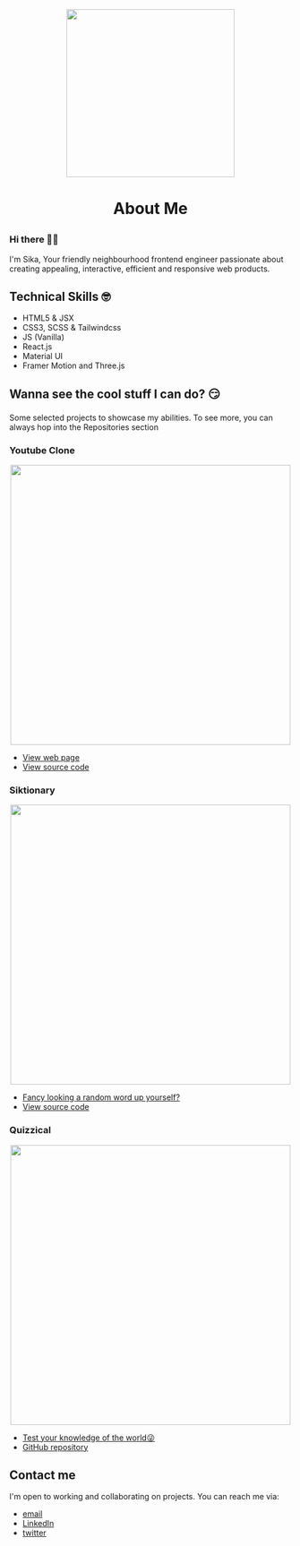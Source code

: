 <div align="center"><img width=300px src="https://user-images.githubusercontent.com/120806295/230746442-9a06f59d-2101-4562-a882-8faf09911fe9.png" /></div>

# <p align="center">About Me</p>
### Hi there 🤙👋

I'm Sika, Your friendly neighbourhood frontend engineer passionate about creating appealing, interactive, efficient and responsive web products.

## Technical Skills 🤓
- HTML5 & JSX
- CSS3, SCSS & Tailwindcss
- JS (Vanilla)
- React.js
- Material UI
- Framer Motion and Three.js

## <p align="left">Wanna see the cool stuff I can do? 😏</p>
Some selected projects to showcase my abilities. To see more, you can always hop into the Repositories section

### Youtube Clone
<div align="center"><img width=500 src="https://user-images.githubusercontent.com/120806295/230747145-e268bae1-6e89-45e7-a24e-b03628852513.png" /></div>

- [View web page](https://yt-clone-by-sika.netlify.app) 
- [View source code](https://github.com/sika-007/youtube-clone)

### Siktionary
<div align="center"><img width=500 src="https://user-images.githubusercontent.com/120806295/230747409-9d91cc7c-fd5d-4d33-9deb-dac49a55f489.png" /></div>

- [Fancy looking a random word up yourself?](https://siktionary.netlify.app)
- [View source code](https://github.com/sika-007/siktionary)

### Quizzical
<div align="center"><img width=500 src="https://user-images.githubusercontent.com/120806295/230747533-3c984528-5944-4ad4-9595-e311cbc52226.png" /></div>

- [Test your knowledge of the world😜](https://quizzical-application.netlify.app/)
- [GitHub repository](https://github.com/sika-007/quizzical-app)


## Contact me

I'm open to working and collaborating on projects. You can reach me via: 
- [email](mailto:nsikakthomas102@gmail.com)
- [LinkedIn](https://www.linkedin.com/in/dev-sika/)
- [twitter](https://twitter.com/Un_sika)


<!---
sika-007/sika-007 is a ✨ special ✨ repository because its `README.md` (this file) appears on your GitHub profile.
You can click the Preview link to take a look at your changes.
--->
